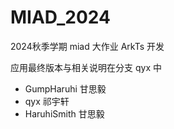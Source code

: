 # MIAD_2024
2024秋季学期 miad 大作业 ArkTs 开发

应用最终版本与相关说明在分支 qyx 中

- GumpHaruhi 甘思毅
- qyx 祁宇轩
- HaruhiSmith 甘思毅
